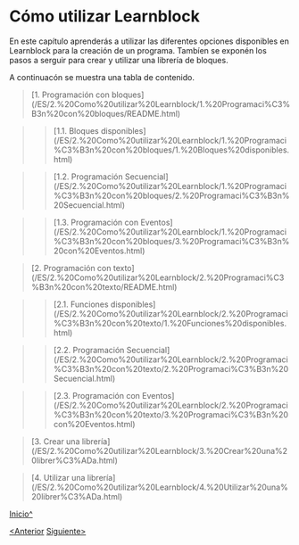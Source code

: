 <a name="Inicio"></a>

# Cómo utilizar Learnblock

En este capítulo aprenderás a utilizar las diferentes opciones disponibles en Learnblock para la creación de un programa.
Tambíen se exponén los pasos a serguir para crear y utilizar una librería de bloques.

A continuacón se muestra una tabla de contenido.
 
> [1. Programación con bloques](<hidepath>/ES/2.%20Como%20utilizar%20Learnblock/1.%20Programaci%C3%B3n%20con%20bloques/README.html)

> > [1.1. Bloques disponibles](<hidepath>/ES/2.%20Como%20utilizar%20Learnblock/1.%20Programaci%C3%B3n%20con%20bloques/1.%20Bloques%20disponibles.html)

> > [1.2. Programación Secuencial](<hidepath>/ES/2.%20Como%20utilizar%20Learnblock/1.%20Programaci%C3%B3n%20con%20bloques/2.%20Programaci%C3%B3n%20Secuencial.html)

> > [1.3. Programación con Eventos](<hidepath>/ES/2.%20Como%20utilizar%20Learnblock/1.%20Programaci%C3%B3n%20con%20bloques/3.%20Programaci%C3%B3n%20con%20Eventos.html)

> [2. Programación con texto](<hidepath>/ES/2.%20Como%20utilizar%20Learnblock/2.%20Programaci%C3%B3n%20con%20texto/README.html)

> >[2.1. Funciones disponibles](<hidepath>/ES/2.%20Como%20utilizar%20Learnblock/2.%20Programaci%C3%B3n%20con%20texto/1.%20Funciones%20disponibles.html)

> >[2.2. Programación Secuencial](<hidepath>/ES/2.%20Como%20utilizar%20Learnblock/2.%20Programaci%C3%B3n%20con%20texto/2.%20Programaci%C3%B3n%20Secuencial.html)

> >[2.3. Programación con Eventos](<hidepath>/ES/2.%20Como%20utilizar%20Learnblock/2.%20Programaci%C3%B3n%20con%20texto/3.%20Programaci%C3%B3n%20con%20Eventos.html)

> [3. Crear una librería](<hidepath>/ES/2.%20Como%20utilizar%20Learnblock/3.%20Crear%20una%20librer%C3%ADa.html)

> [4. Utilizar una librería](<hidepath>/ES/2.%20Como%20utilizar%20Learnblock/4.%20Utilizar%20una%20librer%C3%ADa.html)


[Inicio^](#Inicio)

[<Anterior]()
[Siguiente>]()
